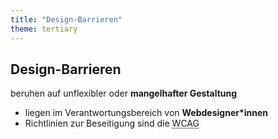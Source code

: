 ```yaml
---
title: "Design-Barrieren"
theme: tertiary
---
```

## Design-Barrieren

beruhen auf unflexibler oder **mangelhafter Gestaltung**

<ul>
    <li>liegen im Verantwortungsbereich von <strong>Webdesigner*innen</strong></li>
    <li>Richtlinien zur Beseitigung sind die <abbr
                                title="Web Content Accessibility Guidelines">WCAG</abbr></li>
</ul>
